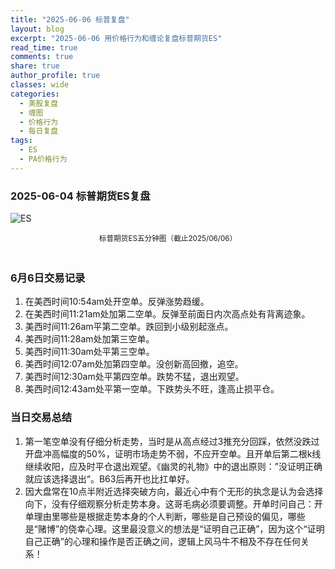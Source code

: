 ```yaml
---
title: "2025-06-06 标普复盘"
layout: blog
excerpt: "2025-06-06 用价格行为和缠论复盘标普期货ES"
read_time: true
comments: true
share: true
author_profile: true
classes: wide
categories:
  - 美股复盘
  - 缠图
  - 价格行为
  - 每日复盘
tags:
  - ES
  - PA价格行为
---
```

### 2025-06-04 标普期货ES复盘
![ES](https://image.olim.cc/2025/2025-06-06-每日复盘.jpg)
<small><center>标普期货ES五分钟图（截止2025/06/06）</center></small>　

### 6月6日交易记录
1. 在美西时间10:54am处开空单。反弹涨势趋缓。
2. 在美西时间11:21am处加第二空单。反弹至前面日内次高点处有背离迹象。
3. 美西时间11:26am平第二空单。跌回到小级别起涨点。
4. 美西时间11:28am处加第三空单。
5. 美西时间11:30am处平第三空单。
6. 美西时间12:07am处加第四空单。没创新高回撤，追空。
7. 美西时间12:30am处平第四空单。跌势不猛，退出观望。
8. 美西时间12:43am处平第一空单。下跌势头不旺，逢高止损平仓。
### 当日交易总结
1. 第一笔空单没有仔细分析走势，当时是从高点经过3推充分回踩，依然没跌过开盘冲高幅度的50%，证明市场走势不弱，不应开空单。且开单后第二根k线继续收阳，应及时平仓退出观望。《幽灵的礼物》中的退出原则：”没证明正确就应该选择退出“。B63后再开也比扛单好。
2. 因大盘常在10点半附近选择突破方向，最近心中有个无形的执念是认为会选择向下，没有仔细观察分析走势本身。这哥毛病必须要调整。开单时问自己：开单理由里哪些是根据走势本身的个人判断，哪些是自己预设的偏见，哪些是“赌博”的侥幸心理。这里最没意义的想法是“证明自己正确”，因为这个“证明自己正确”的心理和操作是否正确之间，逻辑上风马牛不相及不存在任何关系！